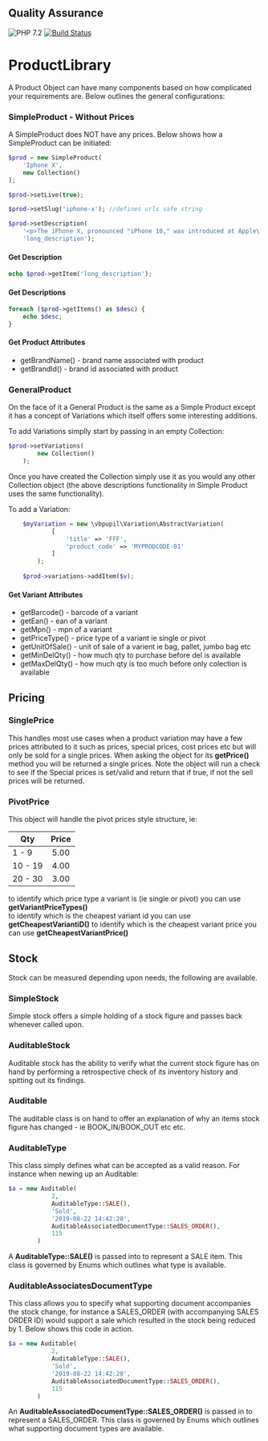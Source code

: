 ## Quality Assurance

![PHP 7.2](https://img.shields.io/badge/PHP-7.2-blue.svg)
[![Build Status](https://travis-ci.org/vbpupil/product-library.svg?branch=master)](https://travis-ci.org/vbpupil/product-library)

# ProductLibrary
A Product Object can have many components based on how complicated your requirements are. Below outlines the general configurations:

### SimpleProduct - Without Prices
A SimpleProduct does NOT have any prices. Below shows how a SimpleProduct can be initiated:

```php
$prod = new SimpleProduct(
    'Iphone X',
    new Collection()
);

$prod->setLive(true);

$prod->setSlug('iphone-x'); //defines urls safe string

$prod->setDescription(
    '<p>The iPhone X, pronounced "iPhone 10," was introduced at Apple\'s September 2017 event as a classic "One more thing...".</p>',
    'long_description');
``` 

#### Get Description

```php
echo $prod->getItem('long_description');
```

#### Get Descriptions

```php
foreach ($prod->getItems() as $desc) {
    echo $desc;
}
```

#### Get Product Attributes
* getBrandName() - brand name associated with product
* getBrandId() - brand id associated with product

### GeneralProduct
On the face of it a General Product is the same as a Simple Product except it has a concept of Variations which itself offers some interesting additions.

To add Variations simplly start by passing in an empty Collection:

```php
$prod->setVariations(
        new Collection()
    );
```

Once you have created the Collection simply use it as you would any other Collection object (the above descriptions functionality in Simple Product uses the same functionality).


To add a Variation:

```php
    $myVariation = new \vbpupil\Variation\AbstractVariation(
            [
                'title' => 'FFF',
                'product_code' => 'MYPRODCODE-01'
            ]
        );
    
    $prod->variations->addItem($v);
```

#### Get Variant Attributes
* getBarcode() - barcode of a variant
* getEan() - ean of a variant
* getMpn() - mpn of a variant
* getPriceType() - price type of a variant ie single or pivot
* getUnitOfSale() - unit of sale of a varient ie bag, pallet, jumbo bag etc
* getMinDelQty() - how much qty to purchase before del is available
* getMaxDelQty() - how much qty is too much before only colection is available

## Pricing

### SinglePrice
This handles most use cases when a product variation may have a few prices attributed to it such as prices, special prices, cost prices etc but will only be sold for a single prices. When asking the object for its **getPrice()**
method you will be returned a single prices. Note the object will run a check to see if the Special prices is set/valid and return that if true, if not the sell prices will be returned.

### PivotPrice
This object will handle the pivot prices style structure, ie:

| Qty     | Price |
| ------- |:-----:|
| 1 - 9   | 5.00  |
| 10 - 19 | 4.00  |
| 20 - 30 | 3.00  |

to identify which price type a variant is (ie single or pivot) you can use **getVariantPriceTypes()**  
to identify which is the cheapest variant id you can use **getCheapestVariantiD()**
to identify which is the cheapest variant price you can use **getCheapestVariantPrice()**

## Stock
Stock can be measured depending upon needs, the following are available.

### SimpleStock
Simple stock offers a simple holding of a stock figure and passes back whenever called upon.

### AuditableStock
Auditable stock has the ability to verify what the current stock figure has on hand by performing a retrospective check of its inventory history and spitting out its findings.


### Auditable
The auditable class is on hand to offer an explanation of why an items stock figure has changed - ie BOOK_IN/BOOK_OUT etc etc.


### AuditableType
This class simply defines what can be accepted as a valid reason. For instance when newing up an Auditable:
```php
$a = new Auditable(
            2,
            AuditableType::SALE(),
            'Sold',
            '2019-08-22 14:42:20',
            AuditableAssociatedDocumentType::SALES_ORDER(),
            115
        )
```

A **AuditableType::SALE()** is passed into to represent a SALE item. This class is governed by Enums which outlines what type is available.


### AuditableAssociatesDocumentType
This class allows you to specify what supporting document accompanies the stock change, for instance a SALES_ORDER (with
accompanying SALES ORDER ID) would support a sale which resulted in the stock being reduced by 1. Below shows this code in action.

```php
$a = new Auditable(
            2,
            AuditableType::SALE(),
            'Sold',
            '2019-08-22 14:42:20',
            AuditableAssociatedDocumentType::SALES_ORDER(),
            115
        )
```

An **AuditableAssociatedDocumentType::SALES_ORDER()** is passed in to represent a SALES_ORDER. This class is governed by Enums which outlines what
supporting document types are available.

